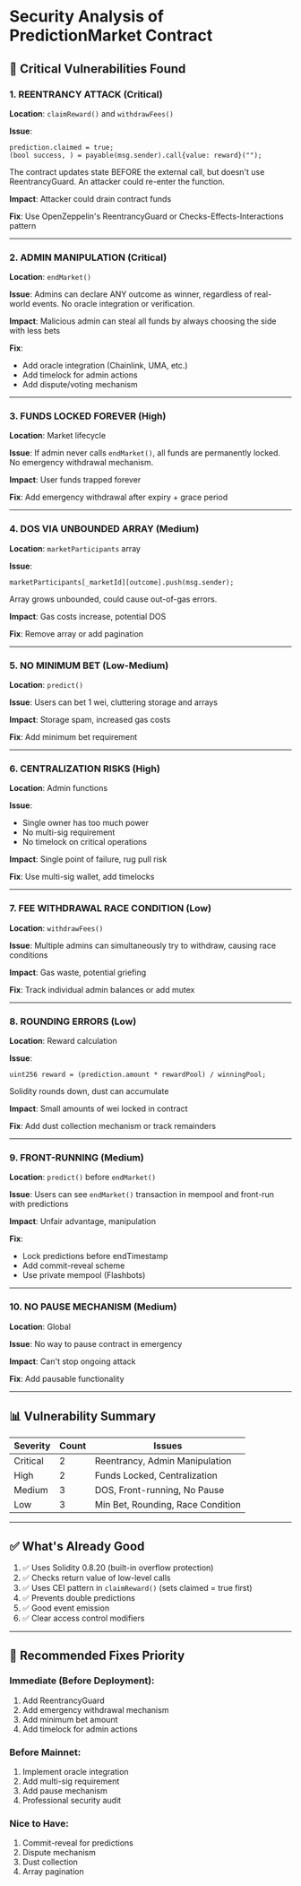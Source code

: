 # Security Analysis of PredictionMarket Contract

## 🚨 Critical Vulnerabilities Found

### 1. **REENTRANCY ATTACK** (Critical)
**Location**: `claimReward()` and `withdrawFees()`

**Issue**: 
```solidity
prediction.claimed = true;
(bool success, ) = payable(msg.sender).call{value: reward}("");
```
The contract updates state BEFORE the external call, but doesn't use ReentrancyGuard. An attacker could re-enter the function.

**Impact**: Attacker could drain contract funds

**Fix**: Use OpenZeppelin's ReentrancyGuard or Checks-Effects-Interactions pattern

---

### 2. **ADMIN MANIPULATION** (Critical)
**Location**: `endMarket()`

**Issue**: Admins can declare ANY outcome as winner, regardless of real-world events. No oracle integration or verification.

**Impact**: Malicious admin can steal all funds by always choosing the side with less bets

**Fix**: 
- Add oracle integration (Chainlink, UMA, etc.)
- Add timelock for admin actions
- Add dispute/voting mechanism

---

### 3. **FUNDS LOCKED FOREVER** (High)
**Location**: Market lifecycle

**Issue**: If admin never calls `endMarket()`, all funds are permanently locked. No emergency withdrawal mechanism.

**Impact**: User funds trapped forever

**Fix**: Add emergency withdrawal after expiry + grace period

---

### 4. **DOS VIA UNBOUNDED ARRAY** (Medium)
**Location**: `marketParticipants` array

**Issue**: 
```solidity
marketParticipants[_marketId][outcome].push(msg.sender);
```
Array grows unbounded, could cause out-of-gas errors.

**Impact**: Gas costs increase, potential DOS

**Fix**: Remove array or add pagination

---

### 5. **NO MINIMUM BET** (Low-Medium)
**Location**: `predict()`

**Issue**: Users can bet 1 wei, cluttering storage and arrays

**Impact**: Storage spam, increased gas costs

**Fix**: Add minimum bet requirement

---

### 6. **CENTRALIZATION RISKS** (High)
**Location**: Admin functions

**Issue**: 
- Single owner has too much power
- No multi-sig requirement
- No timelock on critical operations

**Impact**: Single point of failure, rug pull risk

**Fix**: Use multi-sig wallet, add timelocks

---

### 7. **FEE WITHDRAWAL RACE CONDITION** (Low)
**Location**: `withdrawFees()`

**Issue**: Multiple admins can simultaneously try to withdraw, causing race conditions

**Impact**: Gas waste, potential griefing

**Fix**: Track individual admin balances or add mutex

---

### 8. **ROUNDING ERRORS** (Low)
**Location**: Reward calculation

**Issue**: 
```solidity
uint256 reward = (prediction.amount * rewardPool) / winningPool;
```
Solidity rounds down, dust can accumulate

**Impact**: Small amounts of wei locked in contract

**Fix**: Add dust collection mechanism or track remainders

---

### 9. **FRONT-RUNNING** (Medium)
**Location**: `predict()` before `endMarket()`

**Issue**: Users can see `endMarket()` transaction in mempool and front-run with predictions

**Impact**: Unfair advantage, manipulation

**Fix**: 
- Lock predictions before endTimestamp
- Add commit-reveal scheme
- Use private mempool (Flashbots)

---

### 10. **NO PAUSE MECHANISM** (Medium)
**Location**: Global

**Issue**: No way to pause contract in emergency

**Impact**: Can't stop ongoing attack

**Fix**: Add pausable functionality

---

## 📊 Vulnerability Summary

| Severity | Count | Issues |
|----------|-------|--------|
| Critical | 2 | Reentrancy, Admin Manipulation |
| High | 2 | Funds Locked, Centralization |
| Medium | 3 | DOS, Front-running, No Pause |
| Low | 3 | Min Bet, Rounding, Race Condition |

---

## ✅ What's Already Good

1. ✅ Uses Solidity 0.8.20 (built-in overflow protection)
2. ✅ Checks return value of low-level calls
3. ✅ Uses CEI pattern in `claimReward()` (sets claimed = true first)
4. ✅ Prevents double predictions
5. ✅ Good event emission
6. ✅ Clear access control modifiers

---

## 🔧 Recommended Fixes Priority

### Immediate (Before Deployment):
1. Add ReentrancyGuard
2. Add emergency withdrawal mechanism
3. Add minimum bet amount
4. Add timelock for admin actions

### Before Mainnet:
1. Implement oracle integration
2. Add multi-sig requirement
3. Add pause mechanism
4. Professional security audit

### Nice to Have:
1. Commit-reveal for predictions
2. Dispute mechanism
3. Dust collection
4. Array pagination

